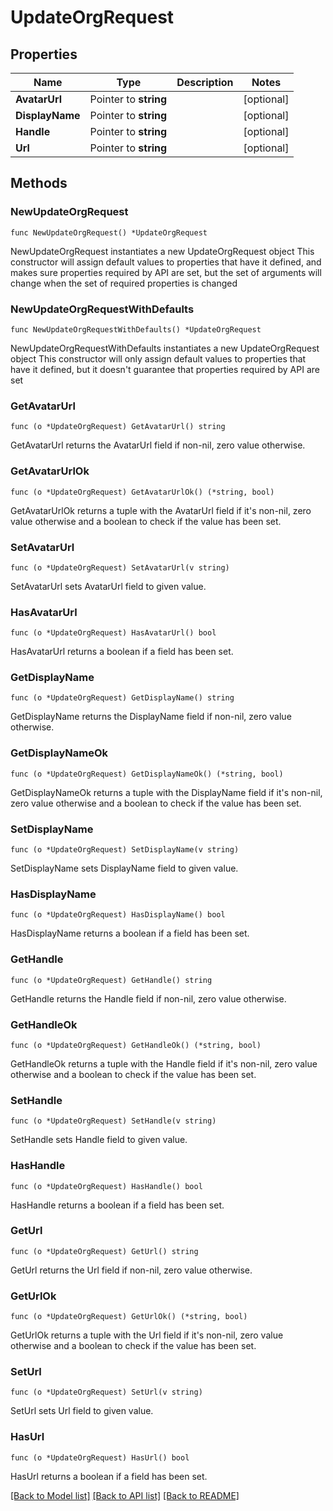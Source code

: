 # UpdateOrgRequest

## Properties

Name | Type | Description | Notes
------------ | ------------- | ------------- | -------------
**AvatarUrl** | Pointer to **string** |  | [optional] 
**DisplayName** | Pointer to **string** |  | [optional] 
**Handle** | Pointer to **string** |  | [optional] 
**Url** | Pointer to **string** |  | [optional] 

## Methods

### NewUpdateOrgRequest

`func NewUpdateOrgRequest() *UpdateOrgRequest`

NewUpdateOrgRequest instantiates a new UpdateOrgRequest object
This constructor will assign default values to properties that have it defined,
and makes sure properties required by API are set, but the set of arguments
will change when the set of required properties is changed

### NewUpdateOrgRequestWithDefaults

`func NewUpdateOrgRequestWithDefaults() *UpdateOrgRequest`

NewUpdateOrgRequestWithDefaults instantiates a new UpdateOrgRequest object
This constructor will only assign default values to properties that have it defined,
but it doesn't guarantee that properties required by API are set

### GetAvatarUrl

`func (o *UpdateOrgRequest) GetAvatarUrl() string`

GetAvatarUrl returns the AvatarUrl field if non-nil, zero value otherwise.

### GetAvatarUrlOk

`func (o *UpdateOrgRequest) GetAvatarUrlOk() (*string, bool)`

GetAvatarUrlOk returns a tuple with the AvatarUrl field if it's non-nil, zero value otherwise
and a boolean to check if the value has been set.

### SetAvatarUrl

`func (o *UpdateOrgRequest) SetAvatarUrl(v string)`

SetAvatarUrl sets AvatarUrl field to given value.

### HasAvatarUrl

`func (o *UpdateOrgRequest) HasAvatarUrl() bool`

HasAvatarUrl returns a boolean if a field has been set.

### GetDisplayName

`func (o *UpdateOrgRequest) GetDisplayName() string`

GetDisplayName returns the DisplayName field if non-nil, zero value otherwise.

### GetDisplayNameOk

`func (o *UpdateOrgRequest) GetDisplayNameOk() (*string, bool)`

GetDisplayNameOk returns a tuple with the DisplayName field if it's non-nil, zero value otherwise
and a boolean to check if the value has been set.

### SetDisplayName

`func (o *UpdateOrgRequest) SetDisplayName(v string)`

SetDisplayName sets DisplayName field to given value.

### HasDisplayName

`func (o *UpdateOrgRequest) HasDisplayName() bool`

HasDisplayName returns a boolean if a field has been set.

### GetHandle

`func (o *UpdateOrgRequest) GetHandle() string`

GetHandle returns the Handle field if non-nil, zero value otherwise.

### GetHandleOk

`func (o *UpdateOrgRequest) GetHandleOk() (*string, bool)`

GetHandleOk returns a tuple with the Handle field if it's non-nil, zero value otherwise
and a boolean to check if the value has been set.

### SetHandle

`func (o *UpdateOrgRequest) SetHandle(v string)`

SetHandle sets Handle field to given value.

### HasHandle

`func (o *UpdateOrgRequest) HasHandle() bool`

HasHandle returns a boolean if a field has been set.

### GetUrl

`func (o *UpdateOrgRequest) GetUrl() string`

GetUrl returns the Url field if non-nil, zero value otherwise.

### GetUrlOk

`func (o *UpdateOrgRequest) GetUrlOk() (*string, bool)`

GetUrlOk returns a tuple with the Url field if it's non-nil, zero value otherwise
and a boolean to check if the value has been set.

### SetUrl

`func (o *UpdateOrgRequest) SetUrl(v string)`

SetUrl sets Url field to given value.

### HasUrl

`func (o *UpdateOrgRequest) HasUrl() bool`

HasUrl returns a boolean if a field has been set.


[[Back to Model list]](../README.md#documentation-for-models) [[Back to API list]](../README.md#documentation-for-api-endpoints) [[Back to README]](../README.md)


